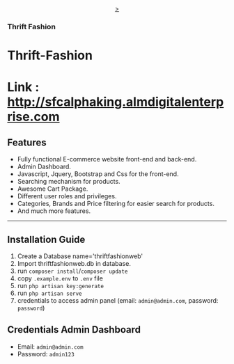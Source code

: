 <p align="center">
<a href="https://github.com/tortuvshin/boxshop">>
</a><br>
	<h3>Thrift Fashion</h3>
</p>

# Thrift-Fashion

# Link : http://sfcalphaking.almdigitalenterprise.com


## Features

-   Fully functional E-commerce website front-end and back-end.
-   Admin Dashboard.
-   Javascript, Jquery, Bootstrap and Css for the front-end.
-   Searching mechanism for products.
-   Awesome Cart Package.
-   Different user roles and privileges.
-   Categories, Brands and Price filtering for easier search for products.
-   And much more features.

---

## Installation Guide

1. Create a Database name='thriftfashionweb'
2. Import thriftfashionweb.db in database.
3. run `composer install`/`composer update`
4. copy `.example.env` to `.env` file
5. run `php artisan key:generate`
6. run `php artisan serve`
7. credentials to access admin panel (email: `admin@admin.com`, password: `password`)

## Credentials Admin Dashboard

- Email: `admin@admin.com`
- Password: `admin123`
 